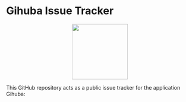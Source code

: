 # Gihuba Issue Tracker

<p align="center">
  <img src="https://raw.githubusercontent.com/Futureglobe/Gihuba_IssueTracker/master/appIcon.png" width="150"/>
</p>


This GitHub repository acts as a public issue tracker for the application Gihuba:
